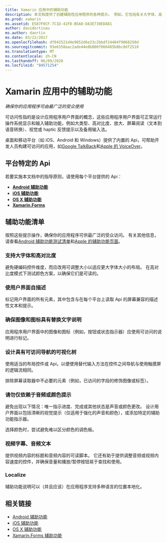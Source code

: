 ```yaml
---
title: Xamarin 应用中的辅助功能
description: 本文档提供了创建辅助性应用程序的各种提示。 例如，它包括有关大字体、高对比度、自描述接口等的建议。
ms.prod: xamarin
ms.assetid: E587F0CF-7C1D-41F8-B5A8-DA3E738EDA81
author: davidortinau
ms.author: daortin
ms.date: 03/22/2017
ms.openlocfilehash: df042521d4e9852d6e23c2bbdf24484f9068250d
ms.sourcegitcommit: 93e6358aac2ade44e8b800f066405b8bc8df2510
ms.translationtype: MT
ms.contentlocale: zh-CN
ms.lasthandoff: 06/09/2020
ms.locfileid: "84571254"
---
```

# <a name="accessibility-in-xamarin-apps"></a>Xamarin 应用中的辅助功能

_确保你的应用程序可由最广泛的受众使用_

可访问性指的是设计应用程序用户界面的概念，这些应用程序用户界面可正常运行操作系统显示和输入辅助功能，例如大类型、高对比度、放大、屏幕阅读（文本到语音转换）、视觉或 haptic 反馈提示以及备用输入法。

桌面和移动平台（如 iOS、Android 和 Windows）提供了内置的 Api，可帮助开发人员构建可访问的应用，如[Google TalkBack](https://play.google.com/store/apps/details?id=com.google.android.marvin.talkback)和[Apple 的 VoiceOver](https://www.apple.com/accessibility/ios/voiceover/)。

## <a name="platform-specific-apis"></a>平台特定的 Api

若要实施本文档中的指导原则，请使用每个平台提供的 Api：

- [**Android 辅助功能**](~/android/app-fundamentals/accessibility.md)
- [**iOS 辅助功能**](~/ios/app-fundamentals/accessibility.md)
- [**OS X 辅助功能**](~/mac/app-fundamentals/accessibility.md)
- [**Xamarin.Forms**](~/xamarin-forms/app-fundamentals/accessibility/index.md)

<a name="checklist"></a>

## <a name="accessibility-checklist"></a>辅助功能清单

按照这些提示操作，确保你的应用程序可供最广泛的受众访问。 有关其他信息，请查看[Android 辅助功能测试清单](https://developer.android.com/training/accessibility/testing.html)和[Apple 的辅助功能页面](https://www.apple.com/accessibility/)。

### <a name="support-large-fonts-and-high-contrast"></a>支持大字体和高对比度

避免硬编码控件维度，而应改用可调整大小以适应更大字体大小的布局。
在高对比度模式下测试颜色方案，以确保它们是可读的。

### <a name="make-the-user-interface-self-describing"></a>使用户界面自描述

标记用户界面的所有元素，其中包含与在每个平台上读取 Api 的屏幕兼容的描述性文本和提示。

### <a name="ensure-that-images-and-icons-have-an-alternate-text-description"></a>确保图像和图标具有替换文字说明

应用程序用户界面中的图像和图标（例如，按钮或状态指示器）应使用可访问的说明进行标记。

### <a name="design-the-visual-tree-with-accessible-navigation-in-mind"></a>设计具有可访问导航的可视化树

使用适当的布局控件或 Api，以便使用替代输入方法在控件之间导航与使用触摸屏的逻辑流相同。

排除屏幕读取器中不必要的元素（例如，已访问的字段的修饰图像或标签）。

### <a name="dont-rely-on-audio-or-color-cues-alone"></a>请勿仅依赖于音频或颜色提示

避免出现以下情况：唯一指示进度、完成或其他状态是声音或颜色更改。 设计用户界面以包括清晰的视觉提示（仅适用于强化的声音和颜色），或添加特定的辅助功能指示器。

选择颜色时，尝试避免难以区分颜色的调色板。

### <a name="captioning-for-video-text-for-audio"></a>视频字幕、音频文本

提供视频内容的标题和音频内容的可读脚本。 它还有助于提供调整音频或视频内容速度的控件，并确保音量和播放/暂停按钮易于查找和使用。

### <a name="localize"></a>Localize

辅助功能说明可以（并且应该）在应用程序支持多种语言的位置本地化。

## <a name="related-links"></a>相关链接

- [Android 辅助功能](~/android/app-fundamentals/accessibility.md)
- [iOS 辅助功能](~/ios/app-fundamentals/accessibility.md)
- [OS X 辅助功能](~/mac/app-fundamentals/accessibility.md)
- [Xamarin.Forms 辅助功能](~/xamarin-forms/app-fundamentals/accessibility/index.md)
